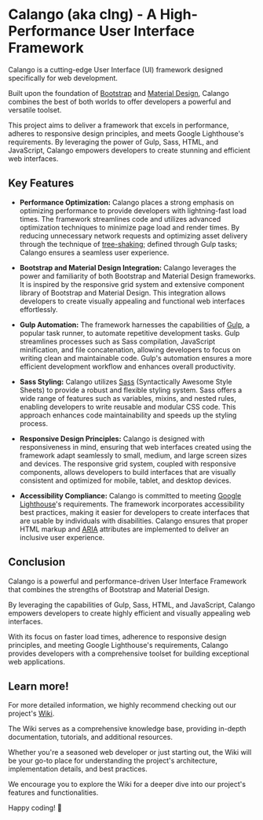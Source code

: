 # Calango (aka clng) - A High-Performance User Interface Framework

Calango is a cutting-edge User Interface (UI) framework designed specifically for web development.

Built upon the foundation of [Bootstrap](https://getbootstrap.com/) and [Material Design](https://material.io/), Calango combines the best of both worlds to offer developers a powerful and versatile toolset.

This project aims to deliver a framework that excels in performance, adheres to responsive design principles, and meets Google Lighthouse's requirements. By leveraging the power of Gulp, Sass, HTML, and JavaScript, Calango empowers developers to create stunning and efficient web interfaces.

## Key Features

- **Performance Optimization:** Calango places a strong emphasis on optimizing performance to provide developers with lightning-fast load times. The framework streamlines code and utilizes advanced optimization techniques to minimize page load and render times. By reducing unnecessary network requests and optimizing asset delivery through the technique of [tree-shaking](https://en.wikipedia.org/wiki/Tree_shaking); defined through Gulp tasks; Calango ensures a seamless user experience.

- **Bootstrap and Material Design Integration:** Calango leverages the power and familiarity of both Bootstrap and Material Design frameworks. It is inspired by the responsive grid system and extensive component library of Bootstrap and Material Design. This integration allows developers to create visually appealing and functional web interfaces effortlessly.

- **Gulp Automation:** The framework harnesses the capabilities of [Gulp](https://gulpjs.com/), a popular task runner, to automate repetitive development tasks. Gulp streamlines processes such as Sass compilation, JavaScript minification, and file concatenation, allowing developers to focus on writing clean and maintainable code. Gulp's automation ensures a more efficient development workflow and enhances overall productivity.

- **Sass Styling:** Calango utilizes [Sass](https://sass-lang.com/) (Syntactically Awesome Style Sheets) to provide a robust and flexible styling system. Sass offers a wide range of features such as variables, mixins, and nested rules, enabling developers to write reusable and modular CSS code. This approach enhances code maintainability and speeds up the styling process.

- **Responsive Design Principles:** Calango is designed with responsiveness in mind, ensuring that web interfaces created using the framework adapt seamlessly to small, medium, and large screen sizes and devices. The responsive grid system, coupled with responsive components, allows developers to build interfaces that are visually consistent and optimized for mobile, tablet, and desktop devices.

- **Accessibility Compliance:** Calango is committed to meeting [Google Lighthouse](https://github.com/GoogleChrome/lighthouse)'s requirements. The framework incorporates accessibility best practices, making it easier for developers to create interfaces that are usable by individuals with disabilities. Calango ensures that proper HTML markup and [ARIA](https://web.dev/learn/accessibility/aria-html/) attributes are implemented to deliver an inclusive user experience.

## Conclusion

Calango is a powerful and performance-driven User Interface Framework that combines the strengths of Bootstrap and Material Design.

By leveraging the capabilities of Gulp, Sass, HTML, and JavaScript, Calango empowers developers to create highly efficient and visually appealing web interfaces.

With its focus on faster load times, adherence to responsive design principles, and meeting Google Lighthouse's requirements, Calango provides developers with a comprehensive toolset for building exceptional web applications.

## Learn more!

For more detailed information, we highly recommend checking out our project's [Wiki](https://github.com/msmachadodossantos/calango/wiki).

The Wiki serves as a comprehensive knowledge base, providing in-depth documentation, tutorials, and additional resources.

Whether you're a seasoned web developer or just starting out, the Wiki will be your go-to place for understanding the project's architecture, implementation details, and best practices.

We encourage you to explore the Wiki for a deeper dive into our project's features and functionalities.

Happy coding! 🙂
